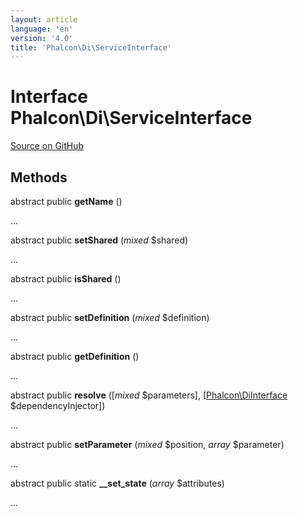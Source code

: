 ```yaml
---
layout: article
language: 'en'
version: '4.0'
title: 'Phalcon\Di\ServiceInterface'
---
```

# Interface **Phalcon\Di\ServiceInterface**

<a href="https://github.com/phalcon/cphalcon/tree/v4.0.0/phalcon/di/serviceinterface.zep" class="btn btn-default btn-sm">Source on GitHub</a>

## Methods
abstract public  **getName** ()

...


abstract public  **setShared** (*mixed* $shared)

...


abstract public  **isShared** ()

...


abstract public  **setDefinition** (*mixed* $definition)

...


abstract public  **getDefinition** ()

...


abstract public  **resolve** ([*mixed* $parameters], [[Phalcon\DiInterface](/4.0/en/api/Phalcon_DiInterface) $dependencyInjector])

...


abstract public  **setParameter** (*mixed* $position, *array* $parameter)

...


abstract public static  **__set_state** (*array* $attributes)

...


